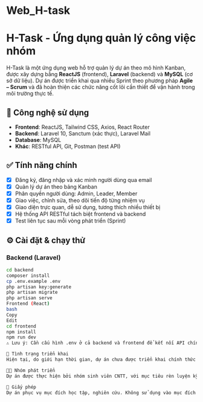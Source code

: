 ﻿# Web_H-task

# H-Task - Ứng dụng quản lý công việc nhóm

H-Task là một ứng dụng web hỗ trợ quản lý dự án theo mô hình Kanban, được xây dựng bằng **ReactJS** (frontend), **Laravel** (backend) và **MySQL** (cơ sở dữ liệu). Dự án được triển khai qua nhiều Sprint theo phương pháp **Agile – Scrum** và đã hoàn thiện các chức năng cốt lõi cần thiết để vận hành trong môi trường thực tế.

## 🔧 Công nghệ sử dụng

- **Frontend**: ReactJS, Tailwind CSS, Axios, React Router
- **Backend**: Laravel 10, Sanctum (xác thực), Laravel Mail
- **Database**: MySQL
- **Khác**: RESTful API, Git, Postman (test API)

## ✅ Tính năng chính

- [x] Đăng ký, đăng nhập và xác minh người dùng qua email
- [x] Quản lý dự án theo bảng Kanban
- [x] Phân quyền người dùng: Admin, Leader, Member
- [x] Giao việc, chỉnh sửa, theo dõi tiến độ từng nhiệm vụ
- [x] Giao diện trực quan, dễ sử dụng, tương thích nhiều thiết bị
- [x] Hệ thống API RESTful tách biệt frontend và backend
- [x] Test liên tục sau mỗi vòng phát triển (Sprint)

## ⚙️ Cài đặt & chạy thử

### Backend (Laravel)

```bash
cd backend
composer install
cp .env.example .env
php artisan key:generate
php artisan migrate
php artisan serve
Frontend (React)
bash
Copy
Edit
cd frontend
npm install
npm run dev
⚠️ Lưu ý: Cần cấu hình .env ở cả backend và frontend để kết nối API chính xác.

🚧 Tình trạng triển khai
Hiện tại, do giới hạn thời gian, dự án chưa được triển khai chính thức lên hosting, tuy nhiên toàn bộ chức năng đã sẵn sàng để đưa lên môi trường production.

👨‍💻 Nhóm phát triển
Dự án được thực hiện bởi nhóm sinh viên CNTT, với mục tiêu rèn luyện kỹ năng làm việc nhóm, phát triển sản phẩm theo quy trình chuyên nghiệp (Agile – Scrum) và làm quen với các công nghệ hiện đại trong thực tế.

📄 Giấy phép
Dự án phục vụ mục đích học tập, nghiên cứu. Không sử dụng vào mục đích thương mại nếu chưa có sự đồng ý từ nhóm phát triển.
